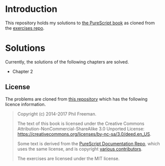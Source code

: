 # Introduction

This repository holds my solutions to [the PureScript book](https://book.purescript.org/) as cloned from the [exercises repo](https://github.com/purescript-contrib/purescript-book).

# Solutions

Currently, the solutions of the following chapters are solved.

* Chapter 2

## License

The problems are cloned from [this repository](https://github.com/purescript-contrib/purescript-book) which has the following licence information.

> Copyright (c) 2014-2017 Phil Freeman.
> 
> The text of this book is licensed under the Creative Commons Attribution-NonCommercial-ShareAlike 3.0 Unported License: <https://creativecommons.org/licenses/by-nc-sa/3.0/deed.en_US>.
> 
> Some text is derived from the [PureScript Documentation Repo](https://github.com/purescript/documentation), which uses the same license, and is copyright [various contributors](https://github.com/purescript/documentation/blob/master/CONTRIBUTORS.md).
> 
> The exercises are licensed under the MIT license.
